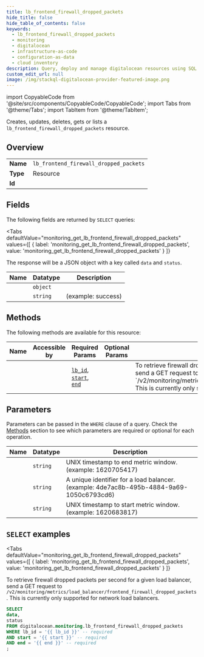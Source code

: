 ```yaml
--- 
title: lb_frontend_firewall_dropped_packets
hide_title: false
hide_table_of_contents: false
keywords:
  - lb_frontend_firewall_dropped_packets
  - monitoring
  - digitalocean
  - infrastructure-as-code
  - configuration-as-data
  - cloud inventory
description: Query, deploy and manage digitalocean resources using SQL
custom_edit_url: null
image: /img/stackql-digitalocean-provider-featured-image.png
---
```


import CopyableCode from '@site/src/components/CopyableCode/CopyableCode';
import Tabs from '@theme/Tabs';
import TabItem from '@theme/TabItem';

Creates, updates, deletes, gets or lists a <code>lb_frontend_firewall_dropped_packets</code> resource.

## Overview
<table><tbody>
<tr><td><b>Name</b></td><td><code>lb_frontend_firewall_dropped_packets</code></td></tr>
<tr><td><b>Type</b></td><td>Resource</td></tr>
<tr><td><b>Id</b></td><td><CopyableCode code="digitalocean.monitoring.lb_frontend_firewall_dropped_packets" /></td></tr>
</tbody></table>

## Fields

The following fields are returned by `SELECT` queries:

<Tabs
    defaultValue="monitoring_get_lb_frontend_firewall_dropped_packets"
    values={[
        { label: 'monitoring_get_lb_frontend_firewall_dropped_packets', value: 'monitoring_get_lb_frontend_firewall_dropped_packets' }
    ]}
>
<TabItem value="monitoring_get_lb_frontend_firewall_dropped_packets">

The response will be a JSON object with a key called `data` and `status`.

<table>
<thead>
    <tr>
    <th>Name</th>
    <th>Datatype</th>
    <th>Description</th>
    </tr>
</thead>
<tbody>
<tr>
    <td><CopyableCode code="data" /></td>
    <td><code>object</code></td>
    <td></td>
</tr>
<tr>
    <td><CopyableCode code="status" /></td>
    <td><code>string</code></td>
    <td> (example: success)</td>
</tr>
</tbody>
</table>
</TabItem>
</Tabs>

## Methods

The following methods are available for this resource:

<table>
<thead>
    <tr>
    <th>Name</th>
    <th>Accessible by</th>
    <th>Required Params</th>
    <th>Optional Params</th>
    <th>Description</th>
    </tr>
</thead>
<tbody>
<tr>
    <td><a href="#monitoring_get_lb_frontend_firewall_dropped_packets"><CopyableCode code="monitoring_get_lb_frontend_firewall_dropped_packets" /></a></td>
    <td><CopyableCode code="select" /></td>
    <td><a href="#parameter-lb_id"><code>lb_id</code></a>, <a href="#parameter-start"><code>start</code></a>, <a href="#parameter-end"><code>end</code></a></td>
    <td></td>
    <td>To retrieve firewall dropped packets per second for a given load balancer, send a GET request to `/v2/monitoring/metrics/load_balancer/frontend_firewall_dropped_packets`. This is currently only supported for network load balancers.</td>
</tr>
</tbody>
</table>

## Parameters

Parameters can be passed in the `WHERE` clause of a query. Check the [Methods](#methods) section to see which parameters are required or optional for each operation.

<table>
<thead>
    <tr>
    <th>Name</th>
    <th>Datatype</th>
    <th>Description</th>
    </tr>
</thead>
<tbody>
<tr id="parameter-end">
    <td><CopyableCode code="end" /></td>
    <td><code>string</code></td>
    <td>UNIX timestamp to end metric window. (example: 1620705417)</td>
</tr>
<tr id="parameter-lb_id">
    <td><CopyableCode code="lb_id" /></td>
    <td><code>string</code></td>
    <td>A unique identifier for a load balancer. (example: 4de7ac8b-495b-4884-9a69-1050c6793cd6)</td>
</tr>
<tr id="parameter-start">
    <td><CopyableCode code="start" /></td>
    <td><code>string</code></td>
    <td>UNIX timestamp to start metric window. (example: 1620683817)</td>
</tr>
</tbody>
</table>

## `SELECT` examples

<Tabs
    defaultValue="monitoring_get_lb_frontend_firewall_dropped_packets"
    values={[
        { label: 'monitoring_get_lb_frontend_firewall_dropped_packets', value: 'monitoring_get_lb_frontend_firewall_dropped_packets' }
    ]}
>
<TabItem value="monitoring_get_lb_frontend_firewall_dropped_packets">

To retrieve firewall dropped packets per second for a given load balancer, send a GET request to `/v2/monitoring/metrics/load_balancer/frontend_firewall_dropped_packets`. This is currently only supported for network load balancers.

```sql
SELECT
data,
status
FROM digitalocean.monitoring.lb_frontend_firewall_dropped_packets
WHERE lb_id = '{{ lb_id }}' -- required
AND start = '{{ start }}' -- required
AND end = '{{ end }}' -- required
;
```
</TabItem>
</Tabs>

